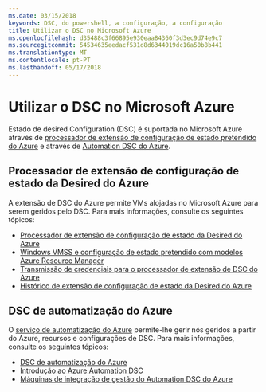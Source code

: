 ```yaml
---
ms.date: 03/15/2018
keywords: DSC, do powershell, a configuração, a configuração
title: Utilizar o DSC no Microsoft Azure
ms.openlocfilehash: d35488c3f66895e930eaa84360f3d3ec9d74e9c7
ms.sourcegitcommit: 54534635eedacf531d8d6344019dc16a50b8b441
ms.translationtype: MT
ms.contentlocale: pt-PT
ms.lasthandoff: 05/17/2018
---
```

# <a name="using-dsc-on-microsoft-azure"></a>Utilizar o DSC no Microsoft Azure

Estado de desired Configuration (DSC) é suportada no Microsoft Azure através de [processador de extensão de configuração de estado pretendido do Azure](/azure/virtual-machines/virtual-machines-windows-extensions-dsc-overview) e através de [Automation DSC do Azure](/azure/automation/automation-dsc-overview).

## <a name="azure-desired-state-configuration-extension-handler"></a>Processador de extensão de configuração de estado da Desired do Azure

A extensão de DSC do Azure permite VMs alojadas no Microsoft Azure para serem geridos pelo DSC.
Para mais informações, consulte os seguintes tópicos:

- [Processador de extensão de configuração de estado da Desired do Azure](/azure/virtual-machines/virtual-machines-windows-extensions-dsc-overview)
- [Windows VMSS e configuração de estado pretendido com modelos Azure Resource Manager](/azure/virtual-machines/virtual-machines-windows-extensions-dsc-template)
- [Transmissão de credenciais para o processador de extensão de DSC do Azure](/azure/virtual-machines/virtual-machines-windows-extensions-dsc-credentials)
- [Histórico de extensão de configuração de estado da Desired do Azure](azureDscexthistory.md)

## <a name="azure-automation-dsc"></a>DSC de automatização do Azure

O [serviço de automatização do Azure](https://azure.microsoft.com/services/automation/) permite-lhe gerir nós geridos a partir do Azure, recursos e configurações de DSC. Para mais informações, consulte os seguintes tópicos:

- [DSC de automatização do Azure](/azure/automation/automation-dsc-overview)
- [Introdução ao Azure Automation DSC](/azure/automation/automation-dsc-getting-started)
- [Máquinas de integração de gestão do Automation DSC do Azure](/azure/automation/automation-dsc-onboarding)
